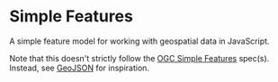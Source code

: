 # Simple Features

A simple feature model for working with geospatial data in JavaScript.

Note that this doesn't strictly follow the [OGC Simple Features](https://en.wikipedia.org/wiki/Simple_Features) spec(s).  Instead, see [GeoJSON](http://geojson.org/) for inspiration.
